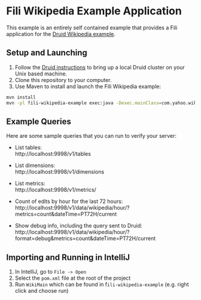 Fili Wikipedia Example Application
==================================

This example is an entirely self contained example that provides a Fili application for the 
[Druid Wikipedia example](http://druid.io/docs/0.9.1.1/tutorials/quickstart.html).

## Setup and Launching

1. Follow the [Druid instructions](http://druid.io/docs/0.9.1.1/tutorials/quickstart.html) to bring up a local Druid 
   cluster on your Unix based machine.
2. Clone this repository to your computer.
3. Use Maven to install and launch the Fili Wikipedia example:

```bash
mvn install
mvn -pl fili-wikipedia-example exec:java -Dexec.mainClass=com.yahoo.wiki.webservice.application.WikiMain
```

## Example Queries

Here are some sample queries that you can run to verify your server:

- List tables:  
  http://localhost:9998/v1/tables

- List dimensions:  
  http://localhost:9998/v1/dimensions

- List metrics:  
  http://localhost:9998/v1/metrics/

- Count of edits by hour for the last 72 hours:  
  http://localhost:9998/v1/data/wikipedia/hour/?metrics=count&dateTime=PT72H/current

- Show debug info, including the query sent to Druid:  
  http://localhost:9998/v1/data/wikipedia/hour/?format=debug&metrics=count&dateTime=PT72H/current

## Importing and Running in IntelliJ

1. In IntelliJ, go to `File -> Open`
2. Select the `pom.xml` file at the root of the project
3. Run `WikiMain` which can be found in f`ili-wikipedia-example` (e.g. right click and choose run)
